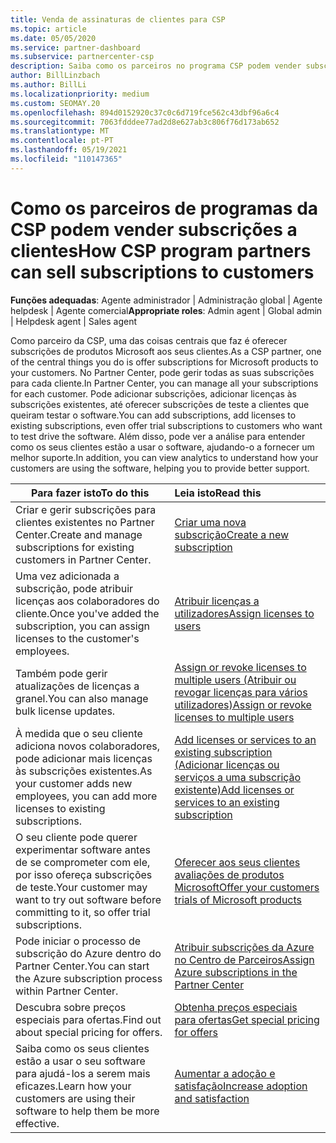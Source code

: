 ```yaml
---
title: Venda de assinaturas de clientes para CSP
ms.topic: article
ms.date: 05/05/2020
ms.service: partner-dashboard
ms.subservice: partnercenter-csp
description: Saiba como os parceiros no programa CSP podem vender subscrições aos clientes e geri-las através do Partner Center.
author: BillLinzbach
ms.author: BillLi
ms.localizationpriority: medium
ms.custom: SEOMAY.20
ms.openlocfilehash: 894d0152920c37c0c6d719fce562c43dbf96a6c4
ms.sourcegitcommit: 7063fdddee77ad2d8e627ab3c806f76d173ab652
ms.translationtype: MT
ms.contentlocale: pt-PT
ms.lasthandoff: 05/19/2021
ms.locfileid: "110147365"
---
```

# <a name="how-csp-program-partners-can-sell-subscriptions-to-customers"></a><span data-ttu-id="2bdb8-103">Como os parceiros de programas da CSP podem vender subscrições a clientes</span><span class="sxs-lookup"><span data-stu-id="2bdb8-103">How CSP program partners can sell subscriptions to customers</span></span>

<span data-ttu-id="2bdb8-104">**Funções adequadas**: Agente administrador | Administração global | Agente helpdesk | Agente comercial</span><span class="sxs-lookup"><span data-stu-id="2bdb8-104">**Appropriate roles**: Admin agent | Global admin | Helpdesk agent | Sales agent</span></span>

<span data-ttu-id="2bdb8-105">Como parceiro da CSP, uma das coisas centrais que faz é oferecer subscrições de produtos Microsoft aos seus clientes.</span><span class="sxs-lookup"><span data-stu-id="2bdb8-105">As a CSP partner, one of the central things you do is offer subscriptions for Microsoft products to your customers.</span></span> <span data-ttu-id="2bdb8-106">No Partner Center, pode gerir todas as suas subscrições para cada cliente.</span><span class="sxs-lookup"><span data-stu-id="2bdb8-106">In Partner Center, you can manage all your subscriptions for each customer.</span></span> <span data-ttu-id="2bdb8-107">Pode adicionar subscrições, adicionar licenças às subscrições existentes, até oferecer subscrições de teste a clientes que queiram testar o software.</span><span class="sxs-lookup"><span data-stu-id="2bdb8-107">You can add subscriptions, add licenses to existing subscriptions, even offer trial subscriptions to customers who want to test drive the software.</span></span> <span data-ttu-id="2bdb8-108">Além disso, pode ver a análise para entender como os seus clientes estão a usar o software, ajudando-o a fornecer um melhor suporte.</span><span class="sxs-lookup"><span data-stu-id="2bdb8-108">In addition, you can view analytics to understand how your customers are using the software, helping you to provide better support.</span></span>

|<span data-ttu-id="2bdb8-109">**Para fazer isto**</span><span class="sxs-lookup"><span data-stu-id="2bdb8-109">**To do this**</span></span>   |<span data-ttu-id="2bdb8-110">**Leia isto**</span><span class="sxs-lookup"><span data-stu-id="2bdb8-110">**Read this**</span></span>   |
|----------------------|:----------------------|
|<span data-ttu-id="2bdb8-111">Criar e gerir subscrições para clientes existentes no Partner Center.</span><span class="sxs-lookup"><span data-stu-id="2bdb8-111">Create and manage subscriptions for existing customers in Partner Center.</span></span>|[<span data-ttu-id="2bdb8-112">Criar uma nova subscrição</span><span class="sxs-lookup"><span data-stu-id="2bdb8-112">Create a new subscription</span></span>](create-a-new-subscription.md)|
|<span data-ttu-id="2bdb8-113">Uma vez adicionada a subscrição, pode atribuir licenças aos colaboradores do cliente.</span><span class="sxs-lookup"><span data-stu-id="2bdb8-113">Once you've added the subscription, you can assign licenses to the customer's employees.</span></span>  |[<span data-ttu-id="2bdb8-114">Atribuir licenças a utilizadores</span><span class="sxs-lookup"><span data-stu-id="2bdb8-114">Assign licenses to users</span></span>](assign-licenses-to-users.md)|
|<span data-ttu-id="2bdb8-115">Também pode gerir atualizações de licenças a granel.</span><span class="sxs-lookup"><span data-stu-id="2bdb8-115">You can also manage bulk license updates.</span></span>   |[<span data-ttu-id="2bdb8-116">Assign or revoke licenses to multiple users (Atribuir ou revogar licenças para vários utilizadores)</span><span class="sxs-lookup"><span data-stu-id="2bdb8-116">Assign or revoke licenses to multiple users</span></span>](bulk-license-provisioning-for-multiple-users.md)|
|<span data-ttu-id="2bdb8-117">À medida que o seu cliente adiciona novos colaboradores, pode adicionar mais licenças às subscrições existentes.</span><span class="sxs-lookup"><span data-stu-id="2bdb8-117">As your customer adds new employees, you can add more licenses to existing subscriptions.</span></span>   |[<span data-ttu-id="2bdb8-118">Add licenses or services to an existing subscription (Adicionar licenças ou serviços a uma subscrição existente)</span><span class="sxs-lookup"><span data-stu-id="2bdb8-118">Add licenses or services to an existing subscription</span></span>](add-licenses-or-services-to-an-existing-subscription.md)|
|<span data-ttu-id="2bdb8-119">O seu cliente pode querer experimentar software antes de se comprometer com ele, por isso ofereça subscrições de teste.</span><span class="sxs-lookup"><span data-stu-id="2bdb8-119">Your customer may want to try out software before committing to it, so offer trial subscriptions.</span></span>    |[<span data-ttu-id="2bdb8-120">Oferecer aos seus clientes avaliações de produtos Microsoft</span><span class="sxs-lookup"><span data-stu-id="2bdb8-120">Offer your customers trials of Microsoft products</span></span>](offer-your-customers-trials-of-microsoft-products.md)|
|<span data-ttu-id="2bdb8-121">Pode iniciar o processo de subscrição do Azure dentro do Partner Center.</span><span class="sxs-lookup"><span data-stu-id="2bdb8-121">You can start the Azure subscription process within Partner Center.</span></span>   |[<span data-ttu-id="2bdb8-122">Atribuir subscrições da Azure no Centro de Parceiros</span><span class="sxs-lookup"><span data-stu-id="2bdb8-122">Assign Azure subscriptions in the Partner Center</span></span>](assign-azure-subscriptions.md)|
|<span data-ttu-id="2bdb8-123">Descubra sobre preços especiais para ofertas.</span><span class="sxs-lookup"><span data-stu-id="2bdb8-123">Find out about special pricing for offers.</span></span>   |[<span data-ttu-id="2bdb8-124">Obtenha preços especiais para ofertas</span><span class="sxs-lookup"><span data-stu-id="2bdb8-124">Get special pricing for offers</span></span>](get-special-pricing-for-offers.md)|
|<span data-ttu-id="2bdb8-125">Saiba como os seus clientes estão a usar o seu software para ajudá-los a serem mais eficazes.</span><span class="sxs-lookup"><span data-stu-id="2bdb8-125">Learn how your customers are using their software to help them be more effective.</span></span>   | [<span data-ttu-id="2bdb8-126">Aumentar a adoção e satisfação</span><span class="sxs-lookup"><span data-stu-id="2bdb8-126">Increase adoption and satisfaction</span></span>](increasing-adoption-and-satisfaction.md)   |
